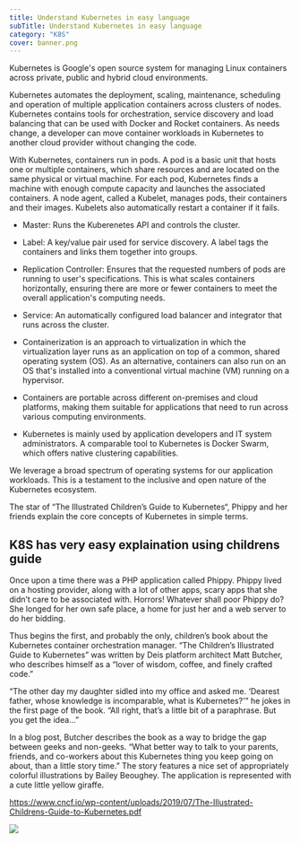 ```yaml
---
title: Understand Kubernetes in easy language
subTitle: Understand Kubernetes in easy language
category: "K8S"
cover: banner.png
---
```


Kubernetes is Google's open source system for managing Linux containers across private, public and hybrid cloud environments.

Kubernetes automates the deployment, scaling, maintenance, scheduling and operation of multiple application containers across clusters of nodes. Kubernetes contains tools for orchestration, service discovery and load balancing that can be used with Docker and Rocket containers. As needs change, a developer can move container workloads in Kubernetes to another cloud provider without changing the code.

With Kubernetes, containers run in pods. A pod is a basic unit that hosts one or multiple containers, which share resources and are located on the same physical or virtual machine. For each pod, Kubernetes finds a machine with enough compute capacity and launches the associated containers. A node agent, called a Kubelet, manages pods, their containers and their images. Kubelets also automatically restart a container if it fails.

- Master: Runs the Kuberenetes API and controls the cluster.
- Label: A key/value pair used for service discovery. A label tags the containers and links them together into groups.
- Replication Controller: Ensures that the requested numbers of pods are running to user's specifications. This is what scales containers horizontally, ensuring there are more or fewer containers to meet the overall application's computing needs.
- Service: An automatically configured load balancer and integrator that runs across the cluster.
- Containerization is an approach to virtualization in which the virtualization layer runs as an application on top of a common, shared operating system (OS). As an alternative, containers can also run on an OS that's installed into a conventional virtual machine (VM) running on a hypervisor.
  

- Containers are portable across different on-premises and cloud platforms, making them suitable for applications that need to run across various computing environments.

- Kubernetes is mainly used by application developers and IT system administrators. A comparable tool to Kubernetes is Docker Swarm, which offers native clustering capabilities.

We leverage a broad spectrum of operating systems for our application workloads. This is a testament to the inclusive and open nature of the Kubernetes ecosystem.

The star of “The Illustrated Children’s Guide to Kubernetes“, Phippy and her friends explain the core concepts of Kubernetes in simple terms.

K8S has very easy explaination using childrens guide 
----------------------------------------------------

Once upon a time there was a PHP application called Phippy. Phippy lived on a hosting provider, along with a lot of other apps, scary apps that she didn’t care to be associated with. Horrors! Whatever shall poor Phippy do? She longed for her own safe place, a home for just her and a web server to do her bidding.

Thus begins the first, and probably the only, children’s book about the Kubernetes container orchestration manager. “The Children’s Illustrated Guide to Kubernetes” was written by Deis platform architect Matt Butcher, who describes himself as a “lover of wisdom, coffee, and finely crafted code.”

“The other day my daughter sidled into my office and asked me. ‘Dearest father, whose knowledge is incomparable, what is Kubernetes?'” he jokes in the first page of the book. “All right, that’s a little bit of a paraphrase. But you get the idea…”

In a blog post, Butcher describes the book as a way to bridge the gap between geeks and non-geeks. “What better way to talk to your parents, friends, and co-workers about this Kubernetes thing you keep going on about, than a little story time.” The story features a nice set of appropriately colorful illustrations by Bailey Beoughey. The application is represented with a cute little yellow giraffe.

https://www.cncf.io/wp-content/uploads/2019/07/The-Illustrated-Childrens-Guide-to-Kubernetes.pdf

[![](http://img.youtube.com/vi/4ht22ReBjno/0.jpg)](http://www.youtube.com/watch?v=4ht22ReBjno "K8S")
